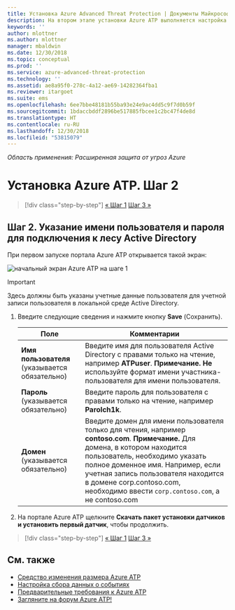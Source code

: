 ```yaml
---
title: Установка Azure Advanced Threat Protection | Документы Майкрософт
description: На втором этапе установки Azure ATP выполняется настройка параметров подключения к домену в облачной службе Azure ATP.
keywords: ''
author: mlottner
ms.author: mlottner
manager: mbaldwin
ms.date: 12/30/2018
ms.topic: conceptual
ms.prod: ''
ms.service: azure-advanced-threat-protection
ms.technology: ''
ms.assetid: ae8a95f0-278c-4a12-ae69-14282364fba1
ms.reviewer: itargoet
ms.suite: ems
ms.openlocfilehash: 6ee7bbe48181b55ba93e24e9ac4dd5c9f7d0b59f
ms.sourcegitcommit: 1bdaccbddf2896be517885fbcee1c2bc47f4de8d
ms.translationtype: HT
ms.contentlocale: ru-RU
ms.lasthandoff: 12/30/2018
ms.locfileid: "53815079"
---
```

*Область применения: Расширенная защита от угроз Azure*



# <a name="install-azure-atp---step-2"></a>Установка Azure ATP. Шаг 2

> [!div class="step-by-step"]
> [« Шаг 1](install-atp-step1.md)
> [Шаг 3 »](install-atp-step3.md)

## <a name="step-2-provide-a-username-and-password-to-connect-to-your-active-directory-forest"></a>Шаг 2. Указание имени пользователя и пароля для подключения к лесу Active Directory

При первом запуске портала Azure ATP открывается такой экран:

![начальный экран Azure ATP на шаге 1](media/directory-services.png)

> [!IMPORTANT]
> Здесь должны быть указаны учетные данные пользователя для учетной записи пользователя в локальной среде Active Directory. 


1.  Введите следующие сведения и нажмите кнопку **Save** (Сохранить).

    |Поле|Комментарии|
    |---------|------------|
    |**Имя пользователя** (указывается обязательно)|Введите имя для пользователя Active Directory с правами только на чтение, например **ATPuser**. **Примечание.** **Не** используйте формат имени участника-пользователя для имени пользователя.|
    |**Пароль** (указывается обязательно)|Введите пароль для пользователя с правами только на чтение, например **Parolch1k**.|
    |**Домен** (указывается обязательно)|Введите домен для имени пользователя только для чтения, например **contoso.com**. **Примечание.** Для домена, в котором находится пользователь, необходимо указать полное доменное имя. Например, если учетная запись пользователя находится в домене corp.contoso.com, необходимо ввести `corp.contoso.com`, а не contoso.com|

3. На портале Azure ATP щелкните **Скачать пакет установки датчиков и установить первый датчик**, чтобы продолжить.


> [!div class="step-by-step"]
> [« Шаг 1](install-atp-step1.md)
> [Шаг 3 »](install-atp-step3.md)


## <a name="see-also"></a>См. также
- [Средство изменения размера Azure ATP](http://aka.ms/aatpsizingtool)
- [Настройка сбора данных о событиях](configure-event-collection.md)
- [Предварительные требования к Azure ATP](atp-prerequisites.md)
- [Загляните на форум Azure ATP!](https://aka.ms/azureatpcommunity)